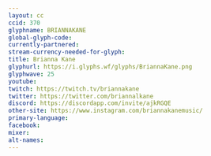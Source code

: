 ```yaml
---
layout: cc
ccid: 370
glyphname: BRIANNAKANE
global-glyph-code: 
currently-partnered: 
stream-currency-needed-for-glyph: 
title: Brianna Kane
glyphurl: https://i.glyphs.wf/glyphs/BriannaKane.png
glyphwave: 25
youtube: 
twitch: https://twitch.tv/briannakane
twitter: https://twitter.com/briannalkane
discord: https://discordapp.com/invite/ajkRGQE
other-site: https://www.instagram.com/briannakanemusic/
primary-language: 
facebook: 
mixer: 
alt-names: 
---
```


